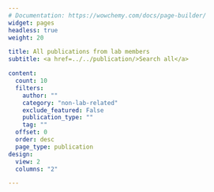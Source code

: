 ```yaml
---
# Documentation: https://wowchemy.com/docs/page-builder/
widget: pages
headless: true
weight: 20

title: All publications from lab members
subtitle: <a href=../../publication/>Search all</a>

content:
  count: 10
  filters:
    author: ""
    category: "non-lab-related"
    exclude_featured: False
    publication_type: ""
    tag: ""
  offset: 0
  order: desc
  page_type: publication
design:
  view: 2
  columns: "2"

---
```

